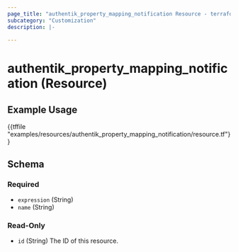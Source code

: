 ```yaml
---
page_title: "authentik_property_mapping_notification Resource - terraform-provider-authentik"
subcategory: "Customization"
description: |-
  
---
```


# authentik_property_mapping_notification (Resource)



## Example Usage

{{tffile "examples/resources/authentik_property_mapping_notification/resource.tf"}}

<!-- schema generated by tfplugindocs -->
## Schema

### Required

- `expression` (String)
- `name` (String)

### Read-Only

- `id` (String) The ID of this resource.


